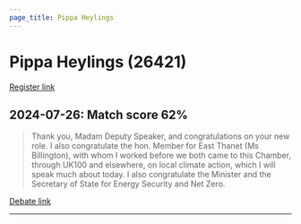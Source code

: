 ```yaml
---
page_title: Pippa Heylings
---
```


# Pippa Heylings  (26421)

[Register link](https://www.theyworkforyou.com/mp/26421/register)



## 2024-07-26: Match score 62%

>Thank you, Madam Deputy Speaker, and congratulations on your new role. I also congratulate the hon. Member for East Thanet (Ms Billington), with whom I worked before we both came to this Chamber, through UK100 and elsewhere, on local climate action, which I will speak much about today. I also congratulate the Minister and the Secretary of State for Energy Security and Net Zero.

[Debate link](https://www.theyworkforyou.com/debates/?id=2024-07-26d.960.1) 

---

